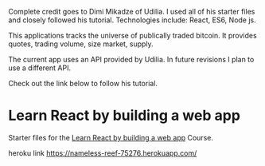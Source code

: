 Complete credit goes to Dimi Mikadze of Udilia.  I used all of his starter files and closely followed his tutorial.  Technologies include:  React, ES6, Node js.

This applications tracks the universe of publically traded bitcoin.  It provides quotes, trading volume, size market, supply.


The current app uses an API provided by Udilia.  In future revisions I plan to use a different API.


Check out the link below to follow his tutorial.    

# Learn React by building a web app

Starter files for the <a href="https://udilia.com/courses/learn-react-by-building-a-web-app">Learn React by building a web app</a> Course.

heroku link    https://nameless-reef-75276.herokuapp.com/







